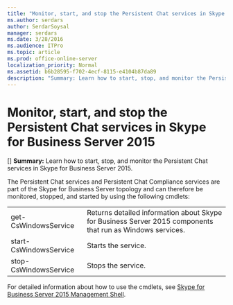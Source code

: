 ```yaml
---
title: "Monitor, start, and stop the Persistent Chat services in Skype for Business Server 2015"
ms.author: serdars
author: SerdarSoysal
manager: serdars
ms.date: 3/28/2016
ms.audience: ITPro
ms.topic: article
ms.prod: office-online-server
localization_priority: Normal
ms.assetid: b6b28595-f702-4ecf-8115-e4104b87da89
description: "Summary: Learn how to start, stop, and monitor the Persistent Chat services in Skype for Business Server 2015."
---
```


# Monitor, start, and stop the Persistent Chat services in Skype for Business Server 2015
[]
 **Summary:** Learn how to start, stop, and monitor the Persistent Chat services in Skype for Business Server 2015.
  
The Persistent Chat services and Persistent Chat Compliance services are part of the Skype for Business Server topology and can therefore be monitored, stopped, and started by using the following cmdlets:
  
|||
|:-----|:-----|
|get-CsWindowsService  <br/> |Returns detailed information about Skype for Business Server 2015 components that run as Windows services.  <br/> |
|start-CsWindowsService  <br/> |Starts the service.  <br/> |
|stop-CsWindowsService  <br/> |Stops the service.  <br/> |
   
For detailed information about how to use the cmdlets, see [Skype for Business Server 2015 Management Shell](../../manage/management-shell/management-shell.md).
  

